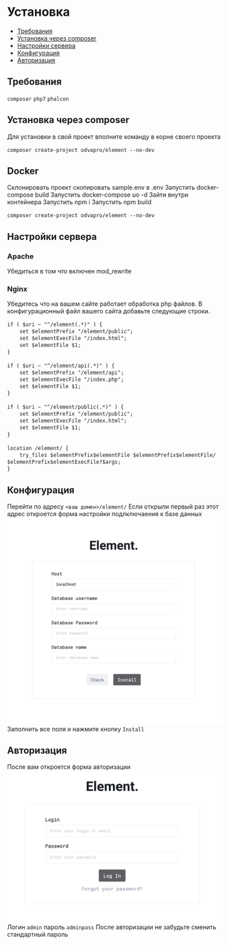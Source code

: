 # Установка

* [Требования](#требования)
* [Установка через composer](#установка-через-composer)
* [Настройки сервера](#настройки-сервера)
* [Конфигурация](#конфигурация)
* [Авторизация](#авторизация)

## Требования
`composer` `php7` `phalcon`

## Установка через composer
Для установки в свой проект вполните команду в корне своего проекта
```
composer create-project odvapro/element --no-dev
```

## Docker
Склонировать проект
скопировать sample.env в .env
Запустить docker-compose build
Запустить docker-compose uo -d
Зайти внутри контейнера
Запустить npm i
Запустить npm build

```
composer create-project odvapro/element --no-dev
```


## Настройки сервера
### Apache
Убедиться в том что включен mod_rewrite

### Nginx
Убедитесь что на вашем сайте работает обработка php файлов.
В конфигурационный файл вашего сайта добавьте следующие строки.

```
if ( $uri ~ "^/element(.*)" ) {
	set $elementPrefix "/element/public";
	set $elementExecFile "/index.html";
	set $elementFile $1;
}

if ( $uri ~ "^/element/api(.*)" ) {
	set $elementPrefix "/element/api";
	set $elementExecFile "/index.php";
	set $elementFile $1;
}

if ( $uri ~ "^/element/public(.*)" ) {
	set $elementPrefix "/element/public";
	set $elementExecFile "/index.html";
	set $elementFile $1;
}

location /element/ {
	try_files $elementPrefix$elementFile $elementPrefix$elementFile/ $elementPrefix$elementExecFile?$args;
}
```

## Конфигурация
Перейти по адресу `<ваш домен>/element/`
Если открыли первый раз этот адрес откроется форма настройки подлключаения к базе данных
![Image of install form](/documentation/img/install.png)
Заполнить все поля и нажмите кнопку `Install`


## Авторизация
После вам откроется форма авторизации
![Image of auth form](/documentation/img/auth.png)
Логин `admin` пароль `adminpass`
После авторизации не забудьте сменить стандартный пароль

